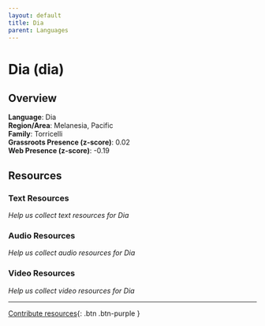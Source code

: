 ```yaml
---
layout: default
title: Dia
parent: Languages
---
```


# Dia (dia)

## Overview

**Language**: Dia  
**Region/Area**: Melanesia, Pacific  
**Family**: Torricelli  
**Grassroots Presence (z-score)**: 0.02  
**Web Presence (z-score)**: -0.19  

## Resources

### Text Resources
*Help us collect text resources for Dia*

### Audio Resources
*Help us collect audio resources for Dia*

### Video Resources
*Help us collect video resources for Dia*

---

[Contribute resources](https://forms.office.com/e/1SfLJx3u1r){: .btn .btn-purple }
